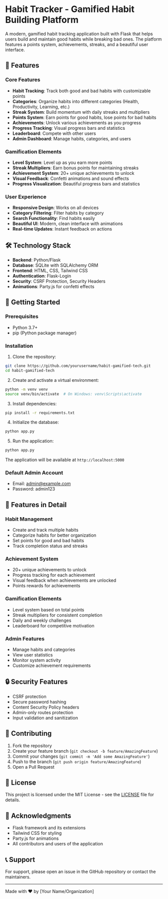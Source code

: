 # Habit Tracker - Gamified Habit Building Platform

A modern, gamified habit tracking application built with Flask that helps users build and maintain good habits while breaking bad ones. The platform features a points system, achievements, streaks, and a beautiful user interface.

## 🌟 Features

### Core Features
- **Habit Tracking**: Track both good and bad habits with customizable points
- **Categories**: Organize habits into different categories (Health, Productivity, Learning, etc.)
- **Streak System**: Build momentum with daily streaks and multipliers
- **Points System**: Earn points for good habits, lose points for bad habits
- **Achievements**: Unlock various achievements as you progress
- **Progress Tracking**: Visual progress bars and statistics
- **Leaderboard**: Compete with other users
- **Admin Dashboard**: Manage habits, categories, and users

### Gamification Elements
- **Level System**: Level up as you earn more points
- **Streak Multipliers**: Earn bonus points for maintaining streaks
- **Achievement System**: 20+ unique achievements to unlock
- **Visual Feedback**: Confetti animations and sound effects
- **Progress Visualization**: Beautiful progress bars and statistics

### User Experience
- **Responsive Design**: Works on all devices
- **Category Filtering**: Filter habits by category
- **Search Functionality**: Find habits easily
- **Beautiful UI**: Modern, clean interface with animations
- **Real-time Updates**: Instant feedback on actions

## 🛠️ Technology Stack

- **Backend**: Python/Flask
- **Database**: SQLite with SQLAlchemy ORM
- **Frontend**: HTML, CSS, Tailwind CSS
- **Authentication**: Flask-Login
- **Security**: CSRF Protection, Security Headers
- **Animations**: Party.js for confetti effects

## 🚀 Getting Started

### Prerequisites
- Python 3.7+
- pip (Python package manager)

### Installation

1. Clone the repository:
```bash
git clone https://github.com/yourusername/habit-gamified-tech.git
cd habit-gamified-tech
```

2. Create and activate a virtual environment:
```bash
python -m venv venv
source venv/bin/activate  # On Windows: venv\Scripts\activate
```

3. Install dependencies:
```bash
pip install -r requirements.txt
```

4. Initialize the database:
```bash
python app.py
```

5. Run the application:
```bash
python app.py
```

The application will be available at `http://localhost:5000`

### Default Admin Account
- Email: admin@example.com
- Password: admin123

## 📱 Features in Detail

### Habit Management
- Create and track multiple habits
- Categorize habits for better organization
- Set points for good and bad habits
- Track completion status and streaks

### Achievement System
- 20+ unique achievements to unlock
- Progress tracking for each achievement
- Visual feedback when achievements are unlocked
- Points rewards for achievements

### Gamification Elements
- Level system based on total points
- Streak multipliers for consistent completion
- Daily and weekly challenges
- Leaderboard for competitive motivation

### Admin Features
- Manage habits and categories
- View user statistics
- Monitor system activity
- Customize achievement requirements

## 🔒 Security Features

- CSRF protection
- Secure password hashing
- Content Security Policy headers
- Admin-only routes protection
- Input validation and sanitization

## 🤝 Contributing

1. Fork the repository
2. Create your feature branch (`git checkout -b feature/AmazingFeature`)
3. Commit your changes (`git commit -m 'Add some AmazingFeature'`)
4. Push to the branch (`git push origin feature/AmazingFeature`)
5. Open a Pull Request

## 📝 License

This project is licensed under the MIT License - see the [LICENSE](LICENSE) file for details.

## 🙏 Acknowledgments

- Flask framework and its extensions
- Tailwind CSS for styling
- Party.js for animations
- All contributors and users of the application

## 📞 Support

For support, please open an issue in the GitHub repository or contact the maintainers.

---

Made with ❤️ by [Your Name/Organization] 